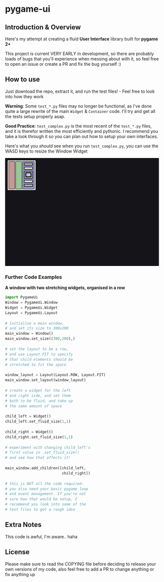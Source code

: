 # pygame-ui
## Introduction & Overview

Here's my attempt at creating a fluid **User Interface** library built for **pygame 2+**

This project is current VERY EARLY in development, so there are probably loads of bugs that you'll experience when messing about with it, so feel free to open an issue or create a PR and fix the bug yourself :)

## How to use
Just download the repo, extract it, and run the test files! - Feel free to look into how they work

**Warning**: Some `test_*.py` files may no longer be functional, as I've done quite a large rewrite of the main `Widget` & `Container` code. I'll try and get all the tests setup properly asap.

**Good Practice**: `test_complex.py` is the most recent of the `test_*.py` files, and it is therefor written the most efficiently and pythonic. I recommend you take a look through it so you can plan out how to setup your own interfaces.

Here's what you _should_ see when you run `test_complex.py`, you can use the WASD keys to resize the Window Widget

![a gif of test_complex.py in action](https://raw.githubusercontent.com/Machine-builder/pygame-ui/main/Gifs/test_complex.gif)

### Further Code Examples
**A window with two stretching widgets, organised in a row**

```python
import PygameUi
Window = PygameUi.Window
Widget = PygameUi.Widget
Layout = PygameUi.Layout

# initialise a main window,
# and set its size to 300x200
main_window = Window()
main_window.set_size((300,200),)

# set the layout to be a row,
# and use Layout.FIT to specify
# that child elements should be
# stretched to fit the space

window_layout = Layout(Layout.ROW, Layout.FIT)
main_window.set_layout(window_layout)

# create a widget for the left
# and right side, and set them
# both to be fluid, and take up
# the same amount of space

child_left = Widget()
child_left.set_fluid_size(1,1)

child_right = Widget()
child_right.set_fluid_size(1,1)

# experiment with changing child_left's
# first value in .set_fluid_size()
# and see how that affects it!

main_window.add_children([child_left,
                          child_right])

# this is NOT all the code required-
# you also need your basic pygame loop
# and event management. If you're not
# sure how that would be setup, I
# recommend you look into some of the
# test files to get a rough idea
```

## Extra Notes
This code is awful, I'm aware.. haha

## License
Please make sure to read the COPYING file before deciding to release your own versions of my code, also feel free to add a PR to change anything or fix anything up
